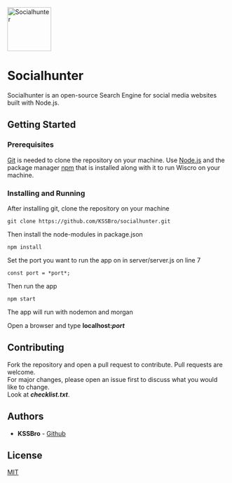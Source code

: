 <img alt="Socialhunter" src="https://raw.githubusercontent.com/KSSBro/socialhunter/master/public/images/socialhunter.png" height="100">

# Socialhunter

Socialhunter is an open-source Search Engine for social media websites built with Node.js.

## Getting Started

### Prerequisites

[Git](https://git-scm.com/) is needed to clone the repository on your machine.
Use [Node.js](https://nodejs.org/en/download/) and the package manager [npm](https://www.npmjs.com/get-npm) that is installed along with it to run Wiscro on your machine.

### Installing and Running

After installing git, clone the repository on your machine

```
git clone https://github.com/KSSBro/socialhunter.git
```

Then install the node-modules in package.json

```
npm install
```

Set the port you want to run the app on in server/server.js on line 7

```
const port = *port*;
```

Then run the app

```
npm start
```

The app will run with nodemon and morgan

Open a browser and type **localhost:_port_**

## Contributing

Fork the repository and open a pull request to contribute.
Pull requests are welcome.<br/>For major changes, please open an issue first to discuss what you would like to change.<br/>Look at **_checklist.txt_**.

## Authors

- **KSSBro** - [Github](https://github.com/KSSBro)

## License

[MIT](https://choosealicense.com/licenses/mit/)
